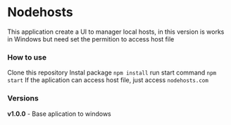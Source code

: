 # Nodehosts
This application create a UI to manager local hosts, in this version is works in Windows but need set the permition to access host file

### How to use
Clone this repository
Instal package ``npm install``
run start command ``npm start``
If the aplication can access host file, just access ``nodehosts.com``

### Versions
**v1.0.0** - Base aplication to windows
